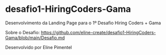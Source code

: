 # desafio1-HiringCoders-Gama

Desenvolvimento da Landing Page para o 1º Desafio Hiring Coders + Gama

Sobre o Desafio: <https://github.com/eline-create/desafio1-HiringCoders-Gama/blob/main/Desafio.md>

Desenvolvido por Eline Pimentel
